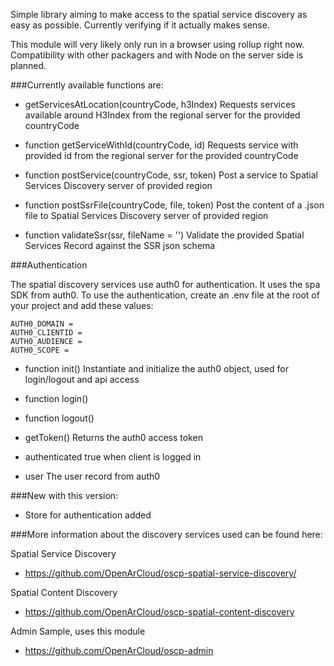 Simple library aiming to make access to the spatial service discovery as 
easy as possible. Currently verifying if it actually makes sense.


This module will very likely only run in a browser using rollup right now. 
Compatibility with other packagers and with Node on the server side is planned.


###Currently available functions are:
- getServicesAtLocation(countryCode, h3Index)
Requests services available around H3Index from the regional server for the provided 
countryCode

- function getServiceWithId(countryCode, id)
Requests service with provided id from the regional server for the provided countryCode

- function postService(countryCode, ssr, token)
Post a service to Spatial Services Discovery server of provided region

- function postSsrFile(countryCode, file, token)
Post the content of a .json file to Spatial Services Discovery server of provided region

- function validateSsr(ssr, fileName = '')
Validate the provided Spatial Services Record against the SSR json schema 


###Authentication

The spatial discovery services use auth0 for authentication. It uses the spa SDK from auth0. 
To use the authentication, create an .env file at the root of your project and add these 
values:

```
AUTH0_DOMAIN = 
AUTH0_CLIENTID = 
AUTH0_AUDIENCE = 
AUTH0_SCOPE = 
```


- function init()
Instantiate and initialize the auth0 object, used for login/logout and api access

- function login()
- function logout()

- getToken()
Returns the auth0 access token

- authenticated
true when client is logged in

- user
The user record from auth0


###New with this version:
- Store for authentication added


###More information about the discovery services used can be found here:

Spatial Service Discovery
- https://github.com/OpenArCloud/oscp-spatial-service-discovery/

Spatial Content Discovery
- https://github.com/OpenArCloud/oscp-spatial-content-discovery

Admin Sample, uses this module
- https://github.com/OpenArCloud/oscp-admin